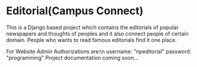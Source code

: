 # Editorial(Campus Connect)
This is a Django based project which contains the editorials of popular newspapers and thoughts of peoples and it also connect people of certain domain. People who wants to read famous editorials find it one place.

For Website Admin Authorizations are:\n
      username: "npeditorial"
      password: "programming"
Project documentation coming soon...
